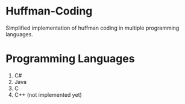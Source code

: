 # Huffman-Coding
Simplified implementation of huffman coding in multiple programming languages.

# Programming Languages
1) C#  
2) Java  
3) C  
4) C++ (not implemented yet)  
